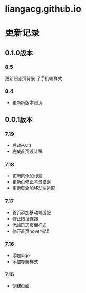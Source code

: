 # liangacg.github.io
# 更新记录 
## 0.1.0版本
### 8.5
更新日志页背景
了手机端样式
### 8.4
- 更新新版本首页
## 0.0.1版本
### 7.19
- 启动v0.1.1
- 完成首页设计稿
### 7.18
- 更新页添加标题
- 更新页修正背景错误
- 更新页添加移动端适配
### 7.17
- 首页添加移动端适配
- 修正错误连接
- 添加日志页面样式
- 修正首页hover错误
### 7.16
- 添加logo
- 添加导航样式
### 7.15
- 创建页面
